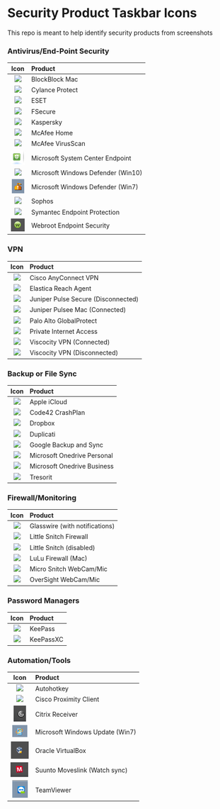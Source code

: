 # Security Product Taskbar Icons

This repo is meant to help identify security products from screenshots


### Antivirus/End-Point Security
| Icon                                                          | Product                               |
| :---:                                                         | :---                                  |
| ![](/images/blockblock-mac-malware-persistence-monitor.png)   | BlockBlock Mac                        |
| ![](/images/cylance-protect.png)                              | Cylance Protect                       |
| ![](/images/eset.png)                                         | ESET                                  |
| ![](/images/fsecure.png)                                      | FSecure                               |
| ![](/images/kaspersky.png)                                    | Kaspersky                             |
| ![](/images/mcafee_home.png)                                  | McAfee Home                           |
| ![](/images/mcafee_enterprise.png)                            | McAfee VirusScan                      |
| ![](/images/System-Center-Endpoint-Protection.png)            | Microsoft System Center Endpoint      |
| ![](/images/win_defender.png)                                 | Microsoft Windows Defender (Win10)    |
| ![](/images/Defender.png)                                     | Microsoft Windows Defender (Win7)     |
| ![](/images/sophos.png)                                       | Sophos                                |
| ![](/images/sep.png)                                          | Symantec Endpoint Protection          |
| ![](/images/webroot.png)                                      | Webroot Endpoint Security             |

### VPN
| Icon                                                          | Product                               |
| :---:                                                         | :---                                  |
| ![](/images/Cisco_VPN.jpg)                                    | Cisco AnyConnect VPN                  |
| ![](/images/elastica-reach-agent.png)                         | Elastica Reach Agent                  |
| ![](/images/pulse-vpn-disconnected.png)                       | Juniper Pulse Secure (Disconnected)   |
| ![](/images/pulse-secure-vpn-mac.png)                         | Juniper Pulsee Mac (Connected)        |
| ![](/images/vpn-palo-alto-globalprotect.png)                  | Palo Alto GlobalProtect               |
| ![](/images/VPN-Private-Internet-Access-Connected.png)        | Private Internet Access               |
| ![](/images/viscosity-vpn-connected.png)                      | Viscocity VPN (Connected)             |
| ![](/images/viscosity-vpn-disconnected.png)                   | Viscocity VPN (Disconnected)          |

### Backup or File Sync
| Icon                                                          | Product                               |
| :---:                                                         | :---                                  |
| ![](/images/icloud.png)                                       | Apple iCloud                          |
| ![](/images/Code42_CrashPlan_Backup.jpg)                      | Code42 CrashPlan                      |
| ![](/images/dropbox.png)                                      | Dropbox                               |
| ![](/images/duplicati.png)                                    | Duplicati                             |
| ![](/images/google-backup-and-sync.png)                       | Google Backup and Sync                |
| ![](/images/onedrive.png)                                     | Microsoft Onedrive Personal           |
| ![](/images/onedrive-biz.png)                                 | Microsoft Onedrive Business           |
| ![](/images/tresorit.png)                                     | Tresorit                              |

### Firewall/Monitoring
| Icon                                                          | Product                               |
| :---:                                                         | :---                                  |
| ![](/images/Glasswire-with-alerts.png)                        | Glasswire (with notifications)        |
| ![](/images/little-snitch-firewall.png)                       | Little Snitch Firewall                |
| ![](/images/little-snitch-disabled.png)                       | Little Snitch (disabled)              |
| ![](/images/lulu-firewall.png)                                | LuLu Firewall (Mac)                   |
| ![](/images/micro-snitch-mic-webcam-monitor.png)              | Micro Snitch WebCam/Mic               |
| ![](/images/oversight-mic-webcam-monitor.png)                 | OverSight WebCam/Mic                  |

### Password Managers
| Icon                                                          | Product                               |
| :---:                                                         | :---                                  |
| ![](/images/keepass.png)                                      | KeePass                               |
| ![](/images/KeePassXC.png)                                    | KeePassXC                             |

### Automation/Tools
| Icon                                                          | Product                               |
| :---:                                                         | :---                                  |
| ![](/images/autohotkey.png)                                   | Autohotkey                            |
| ![](/images/cisco-proximity-screen-sharing.png)               | Cisco Proximity Client                |
| ![](/images/citrix-receiver.png)                              | Citrix Receiver                       | 
| ![](/images/Windows-Update.png)                               | Microsoft Windows Update (Win7)       |
| ![](/images/virtual-box.png)                                  | Oracle VirtualBox                     |
| ![](/images/moveslink-movescount.png)                         | Suunto Moveslink (Watch sync)         |
| ![](/images/TeamViewer.png)                                   | TeamViewer                            |           


###
